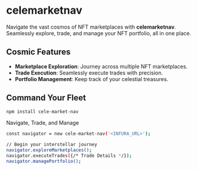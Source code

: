 # celemarketnav

Navigate the vast cosmos of NFT marketplaces with **celemarketnav**. Seamlessly explore, trade, and manage your NFT portfolio, all in one place.

## Cosmic Features

- **Marketplace Exploration**: Journey across multiple NFT marketplaces.
- **Trade Execution**: Seamlessly execute trades with precision.
- **Portfolio Management**: Keep track of your celestial treasures.

## Command Your Fleet

```bash
npm install cele-market-nav
```

Navigate, Trade, and Manage
```bash
const navigator = new cele-market-nav('<INFURA_URL>');

// Begin your interstellar journey
navigator.exploreMarketplaces();
navigator.executeTrades({/* Trade Details */});
navigator.managePortfolio();

